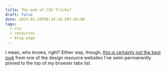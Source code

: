 ```yaml
---
title: The end of CSS Tricks?
draft: false
date: 2023-02-20T09:34:39.597-05:00
tags:
  - css
  - resources
  - blog-page
---
```

I mean, who knows, right? Either way, though, [this is certainly not the best look](https://zellwk.com/blog/spirit-of-css-tricks/) from one of the design resource websites I've semi-permanently pinned to the top of my browser tabs list.

